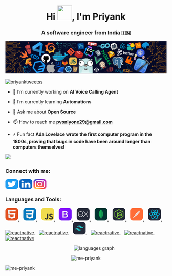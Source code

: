 <h1 align="center">Hi <img style="height: 45px;width: 45px;" src = "https://user-images.githubusercontent.com/74038190/214644152-52f47eb3-5e31-4f47-8758-05c9468d5596.gif">, I'm <b>Priyank</b> </h1>
<h3 align="center">A software engineer from <b>India</b> 🇮🇳</h3>


<p><img src="https://raw.githubusercontent.com/MananJain2002/MananJain2002/main/images/github-banner.png"></p>











<p align="left"> <a href="https://twitter.com/priyanktweetss" target="blank"><img src="https://img.shields.io/twitter/follow/priyanktweetss?logo=twitter&style=for-the-badge" alt="priyanktweetss" /></a> </p>

- 🔭 I’m currently working on **AI Voice Calling Agent**

- 🌱 I’m currently learning **Automations**

- 💬 Ask me about **Open Source**

- 📫 How to reach me **pvonlyone29@gmail.com**

- ⚡ Fun fact **Ada Lovelace wrote the first computer program in the 1800s, proving that bugs in code have been around longer than computers themselves!**

<img src = "https://holopin.me/mepriyank">
<h3 align="left">Connect with me:</h3>
<p align="left">
<a href="https://twitter.com/priyanktweetss" target="blank"><img align="center" src="https://github.com/tandpfun/skill-icons/blob/main/icons/Twitter.svg" alt="priyanktweetss" height="30" width="40" /></a>
<a href="https://linkedin.com/in/priyank verma" target="blank"><img align="center" src="https://github.com/tandpfun/skill-icons/blob/main/icons/LinkedIn.svg" alt="priyank verma" height="30" width="40" /></a>
<a href="https://instagram.com/realpriyankexists" target="blank"><img align="center" src="https://github.com/tandpfun/skill-icons/blob/main/icons/Instagram.svg" alt="realpriyankexists" height="30" width="40" /></a>
</p>

<h3 align="left">Languages and Tools:</h3>
<p align="left">
  <a href="https://www.w3.org/html/" target="_blank" rel="noreferrer">
    <img src="https://github.com/tandpfun/skill-icons/blob/main/icons/HTML.svg" alt="html5" width="40" height="40"/>
  </a>&nbsp;&nbsp;
  <a href="https://www.w3schools.com/css/" target="_blank" rel="noreferrer">
    <img src="https://raw.githubusercontent.com/tandpfun/skill-icons/65dea6c4eaca7da319e552c09f4cf5a9a8dab2c8/icons/CSS.svg" alt="css3" width="40" height="40"/>
  </a>&nbsp;&nbsp;
  <a href="https://developer.mozilla.org/en-US/docs/Web/JavaScript" target="_blank" rel="noreferrer">
    <img src="https://github.com/tandpfun/skill-icons/blob/main/icons/JavaScript.svg" alt="javascript" width="40" height="40"/>
  </a>&nbsp;&nbsp;
  <a href="https://getbootstrap.com" target="_blank" rel="noreferrer">
    <img src="https://raw.githubusercontent.com/tandpfun/skill-icons/65dea6c4eaca7da319e552c09f4cf5a9a8dab2c8/icons/Bootstrap.svg" alt="bootstrap" width="40" height="40"/>
  </a>&nbsp;&nbsp;
  <a href="https://expressjs.com" target="_blank" rel="noreferrer">
    <img src="https://github.com/tandpfun/skill-icons/blob/main/icons/ExpressJS-Dark.svg" alt="express" width="40" height="40"/>
  </a>&nbsp;&nbsp;
  <a href="https://www.mongodb.com/" target="_blank" rel="noreferrer">
    <img src="https://github.com/tandpfun/skill-icons/blob/main/icons/MongoDB.svg" alt="mongodb" width="40" height="40"/>
  </a>&nbsp;&nbsp;
  <a href="https://nodejs.org" target="_blank" rel="noreferrer">
    <img src="https://github.com/tandpfun/skill-icons/blob/main/icons/NodeJS-Dark.svg" alt="nodejs" width="40" height="40"/>
  </a>&nbsp;&nbsp;
  <a href="https://postman.com" target="_blank" rel="noreferrer">
    <img src="https://github.com/tandpfun/skill-icons/blob/main/icons/Postman.svg" alt="postman" width="40" height="40"/>
  </a>&nbsp;&nbsp;
  <a href="https://reactjs.org/" target="_blank" rel="noreferrer">
    <img src="https://github.com/tandpfun/skill-icons/blob/main/icons/React-Dark.svg" alt="react" width="40" height="40"/>
  </a>&nbsp;&nbsp;
  <a href="#" target="_blank" rel="noreferrer">
    <img src="https://github.com/tandpfun/skill-icons/blob/main/icons/Npm-Dark.svg" alt="reactnative" width="40" height="40"/>
  </a>&nbsp;&nbsp;
  <a href="#" target="_blank" rel="noreferrer">
    <img src="https://cdn.worldvectorlogo.com/logos/gsap-greensock.svg" alt="reactnative" width="40" height="40"/>
  </a>&nbsp;&nbsp;
  <a href="#" target="_blank" rel="noreferrer">
    <img src="https://github.com/tandpfun/skill-icons/blob/main/icons/TailwindCSS-Dark.svg" alt="reactnative" width="40" height="40"/>
  </a>&nbsp;&nbsp;
  <a href="# target="_blank" rel="noreferrer">
    <img src="https://user-images.githubusercontent.com/5418178/177059352-fe91dcd5-e17b-4103-88ae-70d6d396cf85.png" alt="reactnative" width="40" height="40"/>
  </a>&nbsp;&nbsp;
  <a href="#" target="_blank" rel="noreferrer">
    <img src="https://zod.dev/logo.svg" alt="reactnative" width="40" height="40"/>
  </a>&nbsp;&nbsp;
  <a href="#" target="_blank" rel="noreferrer">
    <img src="https://cdn.iconscout.com/icon/free/png-512/free-git-logo-icon-download-in-svg-png-gif-file-formats--programming-langugae-language-pack-logos-icons-1175218.png?f=webp&w=256" alt="reactnative" width="40" height="40"/>
  </a>
</p>

<div align="center" ><p>&nbsp; &nbsp;&nbsp;&nbsp;&nbsp;&nbsp;&nbsp;&nbsp;&nbsp;&nbsp;&nbsp; <img src="https://github-readme-stats.vercel.app/api/top-langs?username=Me-Priyank&locale=en&hide_title=false&layout=compact&card_width=320&langs_count=5&theme=dracula&hide_border=false" height="150" alt="languages graph"  />
</p>

<img src="https://github-readme-stats.vercel.app/api?username=me-priyank&show_icons=true&locale=en" alt="me-priyank" /> 
</div>
<p align="left"> <img src="https://komarev.com/ghpvc/?username=me-priyank&label=Profile%20views&color=0e75b6&style=flat" alt="me-priyank" /> </p>
